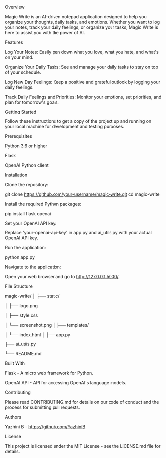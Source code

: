 Overview

Magic Write is an AI-driven notepad application designed to help you organize your thoughts, daily tasks, and emotions. Whether you want to log your notes, track your daily feelings, or organize your tasks, Magic Write is here to assist you with the power of AI.

Features

Log Your Notes: Easily pen down what you love, what you hate, and what's on your mind.

Organize Your Daily Tasks: See and manage your daily tasks to stay on top of your schedule.

Log New Day Feelings: Keep a positive and grateful outlook by logging your daily feelings.

Track Daily Feelings and Priorities: Monitor your emotions, set priorities, and plan for tomorrow's goals.

Getting Started

Follow these instructions to get a copy of the project up and running on your local machine for development and testing purposes.

Prerequisites

Python 3.6 or higher

Flask

OpenAI Python client

Installation

Clone the repository:

git clone https://github.com/your-username/magic-write.git
cd magic-write

Install the required Python packages:

pip install flask openai

Set your OpenAI API key:

Replace 'your-openai-api-key' in app.py and ai_utils.py with your actual OpenAI API key.

Run the application:

python app.py

Navigate to the application:

Open your web browser and go to http://127.0.0.1:5000/.

File Structure

magic-write/
│
├── static/

│   ├── logo.png

│   ├── style.css

│   └── screenshot.png
│
├── templates/

│   └── index.html
│
├── app.py

├── ai_utils.py

└── README.md

Built With

Flask - A micro web framework for Python.

OpenAI API - API for accessing OpenAI's language models.

Contributing

Please read CONTRIBUTING.md for details on our code of conduct and the process for submitting pull requests.

Authors

Yazhini B - https://github.com/YazhiniB

License

This project is licensed under the MIT License - see the LICENSE.md file for details.





